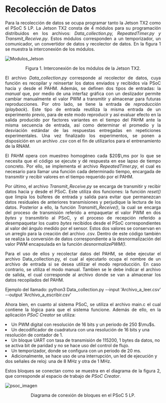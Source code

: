 # Recolección de Datos
<p align = justify>
Para la recolección de datos se ocupa programar tanto la Jetson TX2 como el PSoC 5 LP. La Jetson TX2 consta de 4 módulos para su programación distribuidos en los archivos:  <em>Data_collection.py, RepeatedTimer.py y Transmit_Receive.py</em>. Estos módulos corresponden a un temporizador, un comunicador, un convertidor de datos y recolector de datos. En la figura 1 se muestra la interconexión de los módulos.

![Modulos_Jetson](https://user-images.githubusercontent.com/79665536/202050952-f726effe-ac99-4b18-aa46-27967329f2dc.svg)
<p align = center>
Figura 1. Interconexión de los módulos de la Jetson TX2.

<p align = justify>
El archivo <em>Data_collection.py</em> corresponde al recolector de datos, cuya función es recopilar y reinsertar los datos enviados y recibidos vía PSoC hacia y desde el PAHM. Además, se definen dos tipos de entradas: la <em>manual</em> que, por medio de una interfaz gráfica con un deslizador permite cambiar manualmente el valor PWM a transmitir y almacenar para futuras reproducciones. Por otro lado, se tiene la entrada de <em>reproducción</em> (<i>playback</i>). Este tipo de entrada reutiliza la misma entrada de un experimento previo, para de este modo reproducir y así evaluar efecto en la salida producido por factores variantes en el tiempo del PAHM ante la misma secuencia de entrada, así como determinar el promedio y la desviación estándar de las respuestas entregadas en repeticiones experimentales. Una vez finalizado los experimentos, se ponen a disposición en un archivo .csv con el fin de utilizarlos para el entrenamiento de la RNAM.

<p align = justify>
El PAHM opera con muestreo homogéneo cada $20$\,ms por lo que se necesita que el código se ejecute y dé respuesta en ese lapso de tiempo concreto. Por ello, se 
implementa el archivo <em>RepeatedTimer.py</em>, el cual es necesario para llamar una función cada determinado tiempo, encargada de transmitir y recibir valores en el 
tiempo requerido por el PAHM. 

<p align = justify>
Por último, el archivo <em>Transmit_Receive.py</em> se encarga de transmitir y recibir datos hacia y desde el PSoC. Este utiliza dos funciones: la función <em>reset()</em> que limpia los búferes de entrada y salida para evitar que permanezcan datos residuales de anteriores transmisiones y perjudique la lectura de los datos. Posterior a ello, la función <em>Transmit\_Receive()</em>, la cual se encarga del proceso de transmisión referido a empaquetar el valor PWM en dos <i>bytes</i> y transmitirlo al PSoC, y el proceso de recepción referido a desempaquetar los cuatro <i>bytes</i> recibidos desde el PSoC correspondientes al valor del ángulo medido por el sensor. Estos dos valores se conservan en un arreglo para la creación del archivo .csv. Dentro de este código también se realiza la conversión de datos correspondiente a la desnormalización del valor PWM encapsulada en la función <em>desnormalizePWM()</em>.

<p align = justify>
Para el uso de ellos y recolectar datos del PAHM, se debe ejecutar el archivo Data_collection.py, el cual al ejecutarlo ocupa el nombre de un archivo de entrada si se desea utilizar el modo reproducción. En caso contrario, se utiliza el modo manual. Tambien se le debe indicar el archivo de salida, el cual corresponde al archivo donde se van a almacenar los datos recopilados del PAHM.

<p align = justify>
Ejemplo del llamado: python3 Data_collection.py --input 'Archivo_a_leer.csv' --output 'Archivo_a_escribir.csv'

<p align = justify>
Ahora bien, en cuanto al sistema PSoC, se utiliza el archivo main.c el cual contiene la lógica para que el sistema funcione. Además de ello, en la aplicación <i>PSoC Creator</i> se utiliza:
<li>Un PWM digital con resolución de 16 bits y un periodo de 250 $\mu$s.</li>
<li>Un decodificador de cuadratura con una resolución de 16 bits y una resolución de contador de 1.</li>
<li>Un bloque UART con tasa de transmisión de 115200, 1 bytes da datos, no se activa bit de paridad y no se hace uso del control de flujo.</li>
<li>Un temporizador, donde se configura con un periodo de 20 ms.</li>
<li> Adicionalmente, se hace uso de una interrupción, un led de ejecución y dos señales de reloj: una de 8 MHz y otra de 1 MHz.</li>

<p align = justify>
Estos bloques se conectan como se muestra en el diagrama de la figura 2, que corresponde al espacio de trabajo de <i>PSoC Creator</i>.

![psoc_imagen](https://user-images.githubusercontent.com/79665536/202053218-fc2c0841-22ec-4850-a0e2-287489b6b8dd.PNG)
<p align = center>
Diagrama de conexión de bloques en el PSoC 5 LP.
